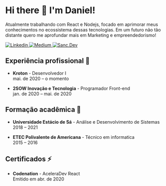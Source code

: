 # Hi there 👋 I'm Daniel!

Atualmente trabalhando com React e Nodejs, focado em aprimorar meus conhecimentos no ecossistema dessas tecnologias. Em um futuro não tão distante quero me aprofundar mais em Marketing e empreendedorismo!

<p>
  <a href="https://www.linkedin.com/in/danisanc/" target="_BLANK">
    <img src="https://img.shields.io/badge/LinkedIn-0077B5?logo=linkedin" alt="Linkedin"/>
  </a>

  <a href="https://medium.com/@danisanc" target="_BLANK">
    <img src="https://img.shields.io/badge/Medium-000000?logo=medium" alt="Medium"/>
  </a>
  
  <a href="https://sanc.dev/" target="_BLANK">
    <img src="https://img.shields.io/badge/Sanc.Dev-0080ff" alt="Sanc.Dev"/>
  </a>
</p>

## Experiência profissional 💼

- **Kroton** - Desenvolvedor I  
  mai. de 2020 – o momento  

- **2SOW Inovação e Tecnologia** - Programador Front-end  
  jan. de 2020 – mai. de 2020  

## Formação acadêmica 🌱

- **Universidade Estácio de Sá** - Análise e Desenvolvimento de Sistemas  
  2018 – 2021  

- **ETEC Polivalente de Americana** - Técnico em informatica  
  2015 – 2016

## Certificados ⚡

- **Codenation** - AceleraDev React  
  Emitido em abr. de 2020 
